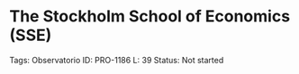 # The Stockholm School of Economics (SSE)

Tags: Observatorio
ID: PRO-1186
L: 39
Status: Not started